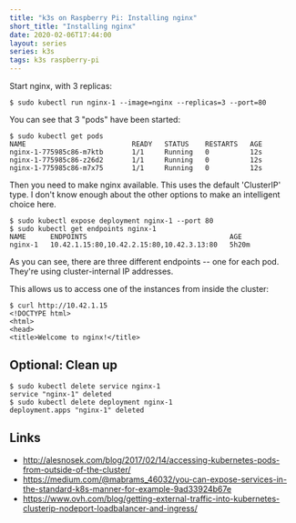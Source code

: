 ```yaml
---
title: "k3s on Raspberry Pi: Installing nginx"
short_title: "Installing nginx"
date: 2020-02-06T17:44:00
layout: series
series: k3s
tags: k3s raspberry-pi
---
```


Start nginx, with 3 replicas:

```
$ sudo kubectl run nginx-1 --image=nginx --replicas=3 --port=80
```

You can see that 3 "pods" have been started:

```
$ sudo kubectl get pods
NAME                          READY   STATUS    RESTARTS   AGE
nginx-1-775985c86-m7ktb       1/1     Running   0          12s
nginx-1-775985c86-z26d2       1/1     Running   0          12s
nginx-1-775985c86-m7x75       1/1     Running   0          12s
```

Then you need to make nginx available. This uses the default 'ClusterIP' type. I don't know enough about the other options to make an intelligent choice here.

```
$ sudo kubectl expose deployment nginx-1 --port 80
$ sudo kubectl get endpoints nginx-1
NAME      ENDPOINTS                                   AGE
nginx-1   10.42.1.15:80,10.42.2.15:80,10.42.3.13:80   5h20m
```

As you can see, there are three different endpoints -- one for each pod. They're using cluster-internal IP addresses.

This allows us to access one of the instances from inside the cluster:

```
$ curl http://10.42.1.15
<!DOCTYPE html>
<html>
<head>
<title>Welcome to nginx!</title>
```

## Optional: Clean up

```
$ sudo kubectl delete service nginx-1
service "nginx-1" deleted
$ sudo kubectl delete deployment nginx-1
deployment.apps "nginx-1" deleted
```

## Links

- <http://alesnosek.com/blog/2017/02/14/accessing-kubernetes-pods-from-outside-of-the-cluster/>
- <https://medium.com/@mabrams_46032/you-can-expose-services-in-the-standard-k8s-manner-for-example-9ad33924b67e>
- <https://www.ovh.com/blog/getting-external-traffic-into-kubernetes-clusterip-nodeport-loadbalancer-and-ingress/>
